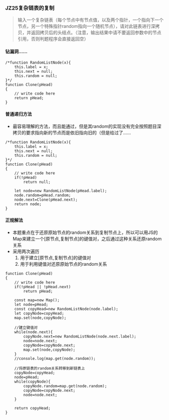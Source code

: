 ### JZ25复杂链表的复制
> 输入一个复杂链表（每个节点中有节点值，以及两个指针，一个指向下一个节点，另一个特殊指针random指向一个随机节点），请对此链表进行深拷贝，并返回拷贝后的头结点。（注意，输出结果中请不要返回参数中的节点引用，否则判题程序会直接返回空）

#### 钻漏洞……

```
/*function RandomListNode(x){
    this.label = x;
    this.next = null;
    this.random = null;
}*/
function Clone(pHead)
{
    // write code here
    return pHead;
}
```

#### 普通递归方法
- 最容易理解的方法，而且能通过，但是其random的实现没有完全按照题目深拷贝的要求指向新的节点而是依旧指向旧的（但是给过了……

```
/*function RandomListNode(x){
    this.label = x;
    this.next = null;
    this.random = null;
}*/
function Clone(pHead)
{
    // write code here
    if(!pHead)
        return null;
    
    let node=new RandomListNode(pHead.label);
    node.random=pHead.random;
    node.next=Clone(pHead.next);
    return node;   
}
```

#### 正规解法
- 本题重点在于还原原始节点的random关系到复制节点上，所以可以用JS的Map来建立一个[原节点,复制节点]的键值对，之后通过这种关系还原random关系
- 采用两次遍历
	1. 用于建立[原节点,复制节点]的键值对
	2. 用于利用键值对还原原始节点的random关系

```
function Clone(pHead)
{
    // write code here
    if(!pHead || !pHead.next)
        return pHead;
    
    const map=new Map();
    let node=pHead;
    const copyHead=new RandomListNode(node.label);
    let copyNode=copyHead;
    map.set(node,copyNode);
    
    //建立键值对
    while(node.next){
        copyNode.next=new RandomListNode(node.next.label);
        node=node.next;
        copyNode=copyNode.next;
        map.set(node,copyNode);
    }
    //console.log(map.get(node.random));
    
    //将原链表的random关系转移到新链表上
    copyNode=copyHead;
    node=pHead;
    while(copyNode){
        copyNode.random=map.get(node.random);
        copyNode=copyNode.next;
        node=node.next;
    }
    
    return copyHead;    
}

```

